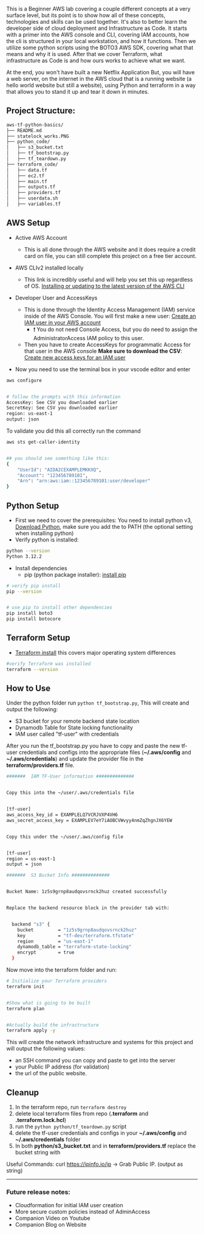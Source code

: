 This is a Beginner AWS lab covering a couple different concepts at a very surface level, but its point is to show how all of these concepts, technologies and skills can be used together. It's also to better learn the developer side of cloud deployment and Infrastructure as Code. It starts with a primer into the AWS console and CLI, covering IAM accounts, how the cli is structured in your local workstation, and how it functions. Then we utilize some python scripts using the BOTO3 AWS SDK, covering what that means and why it is used. After that we cover Terraform, what infrastructure as Code is and how ours works to achieve what we want.

At the end, you won't have built a new Netflix Application But, you will have a web server, on the internet in the AWS cloud that is a running website (a hello world website but still a website), using Python and terraform in a way that allows you to stand it up and tear it down in minutes.

## Project Structure:

```bash
aws-tf-python-basics/
├── README.md
├── statelock_works.PNG
├── python_code/
│   ├── s3_bucket.txt
│   ├── tf_bootstrap.py
│   ├── tf_teardown.py
├── terraform_code/
│   ├── data.tf
│   ├── ec2.tf
│   ├── main.tf
│   ├── outputs.tf
│   ├── providers.tf
│   ├── userdata.sh
│   ├── variables.tf
```

## AWS Setup

- Active AWS Account

  - This is all done through the AWS website and it does require a credit card on file, you can still complete this project on a free tier account.

- AWS CLIv2 installed locally

  - This link is incredibly useful and will help you set this up regardless of OS. [Installing or updating to the latest version of the AWS CLI](https://docs.aws.amazon.com/cli/latest/userguide/getting-started-install.html)

- Developer User and AccessKeys
  - This is done through the Identity Access Management (IAM) service inside of the AWS Console. You will first make a new user: [Create an IAM user in your AWS account](https://docs.aws.amazon.com/IAM/latest/UserGuide/id_users_create.html)
    - :exclamation: You do not need Console Access, but you do need to assign the AdministratorAccess IAM policy to this user.
  - Then you have to create AccessKeys for programmatic Access for that user in the AWS console **Make sure to download the CSV**: [Create new access keys for an IAM user](https://docs.aws.amazon.com/keyspaces/latest/devguide/create.keypair.html)
- Now you need to use the terminal box in your vscode editor and enter

```bash
aws configure


# follow the prompts with this information
AccessKey: See CSV you downloaded earlier
SecretKey: See CSV you downloaded earlier
region: us-east-1
output: json
```

To validate you did this all correctly run the command

```bash
aws sts get-caller-identity


## you should see something like this:
{
    "UserId": "AIDA2CEXAMPLEMKKXQ",
    "Account": "123456789101",
    "Arn": "arn:aws:iam::123456789101:user/developer"
}
```

## Python Setup

- First we need to cover the prerequisites:
  You need to install python v3, [Download Python](https://www.python.org/downloads/), make sure you add the to PATH (the optional setting when installing python)
- Verify python is installed:

```bash
python --version
Python 3.12.2
```

- Install dependencies
  - pip (python package installer): [install pip](https://bootstrap.pypa.io/get-pip.py)

```bash
# verify pip install
pip --version


# use pip to install other dependencies
pip install boto3
pip install botocore
```

## Terraform Setup

- [Terraform install](https://developer.hashicorp.com/terraform/tutorials/aws-get-started/install-cli) this covers major operating system differences

```bash
#verify Terraform was installed
terraform --version
```

## How to Use

Under the python folder run `python tf_bootstrap.py`, This will create and output the following:

- S3 bucket for your remote backend state location
- Dynamodb Table for State locking functionality
- IAM user called "tf-user" with credentials

After you run the tf_bootstrap.py you have to copy and paste the new tf-user credentials and configs into the appropriate files (**~/.aws/config** and **~/.aws/credentials**) and update the provider file in the **terraform/providers.tf** file.

```bash
#######  IAM TF-User information ##############


Copy this into the ~/user/.aws/credentials file


[tf-user]
aws_access_key_id = EXAMPLELQ7VCRJVXP4VH6
aws_secret_access_key = EXAMPLEV7eY7iAOBCVWvyy4nmZqZhgnJX6YEW


Copy this under the ~/user/.aws/config file


[tf-user]
region = us-east-1
output = json


```

```bash
#######  S3 Bucket Info ##############


Bucket Name: 1z5s9grnp8audqovsrnck2huz created successfully


Replace the backend resource block in the provider tab with:


  backend "s3" {
    bucket         = "1z5s9grnp8audqovsrnck2huz"
    key            = "tf-dev/terraform.tfstate"
    region         = "us-east-1"
    dynamodb_table = "terraform-state-locking"
    encrypt        = true
  }
```

Now move into the terraform folder and run:

```bash
# Initialize your Terraform providers
terraform init


#Show what is going to be built
terraform plan


#Actually build the infrastructure
terraform apply -y
```

This will create the network infrastructure and systems for this project and will output the following values:

- an SSH command you can copy and paste to get into the server
- your Public IP address (for validation)
- the url of the public website.

## Cleanup

1. In the terraform repo, run `terraform destroy`
2. delete local terraform files from repo (**.terraform** and **.terraform.lock.hcl**)
3. run the `python python/tf_teardown.py` script
4. delete the tf-user credentials and configs in your **~/.aws/config** and **~/.aws/credentials** folder
5. In both **python/s3_bucket.txt** and in **terraform/providers.tf** replace the bucket string with <placeholder>

Useful Commands:
curl https://ipinfo.io/ip
-> Grab Public IP. (output as string)

---

### Future release notes:

- Cloudformation for initial IAM user creation
- More secure custom policies instead of AdminAccess
- Companion Video on Youtube
- Companion Blog on Website
